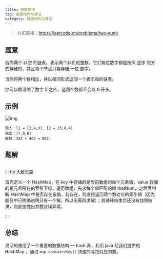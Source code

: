 ```yaml
---
title: 两数相加
tag: 数据结构与算法
category: 数据结构与算法
---
```


> 力扣链接：https://leetcode.cn/problems/two-sum/

## 题意

给你两个 非空 的链表，表示两个非负的整数。它们每位数字都是按照 逆序 的方式存储的，并且每个节点只能存储 一位 数字。

请你将两个数相加，并以相同形式返回一个表示和的链表。

你可以假设除了数字 0 之外，这两个数都不会以 0 开头。

## 示例 

![img](https://assets.leetcode-cn.com/aliyun-lc-upload/uploads/2021/01/02/addtwonumber1.jpg)

```
输入：l1 = [2,4,3], l2 = [5,6,4]
输出：[7,0,8]
解释：342 + 465 = 807.
```

## 题解

```java

```

::: tip 大致思路

首先定义一个 HashMap，在 key 中存储的是当前数组的每个元素值，value 存储的是元素所在的索引下标，遍历数组，先求每个值匹配的值 thatNum，之后再判断 HashMap 中是否存在该值，若存在，则直接返回两个数对应的索引值（因为题目中已明确说明只有一个解，所以无需再求解）；若循环结束后还没有找到结果，则直接抛出参数错误异常。

:::

## 总结

灵活的使用了一个重要的数据结构 — hash 表，利用 java 给我们提供的 HashMap ，通过 `map.containsKey()` 快速的寻找对应的数。

